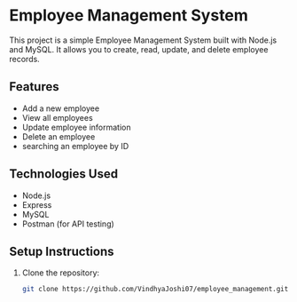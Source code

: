 # Employee Management System

This project is a simple Employee Management System built with Node.js and MySQL. It allows you to create, read, update, and delete employee records.

## Features

- Add a new employee
- View all employees
- Update employee information
- Delete an employee
- searching an employee by ID

## Technologies Used

- Node.js
- Express
- MySQL
- Postman (for API testing)

## Setup Instructions

1. Clone the repository:
   ```bash
   git clone https://github.com/VindhyaJoshi07/employee_management.git
